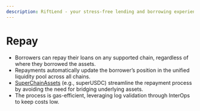 ```yaml
---
description: RiftLend - your stress-free lending and borrowing experience
---
```


# Repay

* Borrowers can repay their loans on any supported chain, regardless of where they borrowed the assets.
* Repayments automatically update the borrower’s position in the unified liquidity pool across all chains.
* [SuperChainAssets](../superchainassets.md) (e.g., superUSDC)  streamline the repayment process by avoiding the need for bridging underlying assets.
* The process is gas-efficient, leveraging log validation through InterOps to keep costs low.
